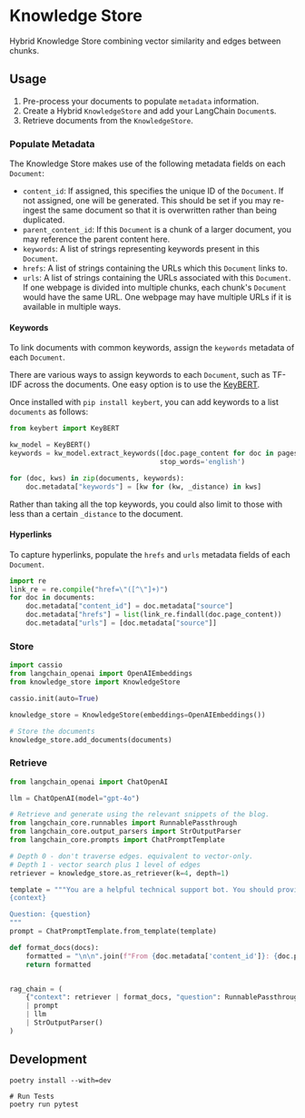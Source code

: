 # Knowledge Store

Hybrid Knowledge Store combining vector similarity and edges between chunks.

## Usage

1. Pre-process your documents to populate `metadata` information.
1. Create a Hybrid `KnowledgeStore` and add your LangChain `Document`s.
1. Retrieve documents from the `KnowledgeStore`.

### Populate Metadata

The Knowledge Store makes use of the following metadata fields on each `Document`:

- `content_id`: If assigned, this specifies the unique ID of the `Document`.
  If not assigned, one will be generated.
  This should be set if you may re-ingest the same document so that it is overwritten rather than being duplicated.
- `parent_content_id`: If this `Document` is a chunk of a larger document, you may reference the parent content here.
- `keywords`: A list of strings representing keywords present in this `Document`.
- `hrefs`: A list of strings containing the URLs which this `Document` links to.
- `urls`: A list of strings containing the URLs associated with this `Document`.
  If one webpage is divided into multiple chunks, each chunk's `Document` would have the same URL.
  One webpage may have multiple URLs if it is available in multiple ways.

#### Keywords

To link documents with common keywords, assign the `keywords` metadata of each `Document`.

There are various ways to assign keywords to each `Document`, such as TF-IDF across the documents.
One easy option is to use the [KeyBERT](https://maartengr.github.io/KeyBERT/index.html).

Once installed with `pip install keybert`, you can add keywords to a list `documents` as follows:

```python
from keybert import KeyBERT

kw_model = KeyBERT()
keywords = kw_model.extract_keywords([doc.page_content for doc in pages],
                                     stop_words='english')

for (doc, kws) in zip(documents, keywords):
    doc.metadata["keywords"] = [kw for (kw, _distance) in kws]
```

Rather than taking all the top keywords, you could also limit to those with less than a certain `_distance` to the document.

#### Hyperlinks

To capture hyperlinks, populate the `hrefs` and `urls` metadata fields of each `Document`.

```python
import re
link_re = re.compile("href=\"([^\"]+)")
for doc in documents:
    doc.metadata["content_id"] = doc.metadata["source"]
    doc.metadata["hrefs"] = list(link_re.findall(doc.page_content))
    doc.metadata["urls"] = [doc.metadata["source"]]
```

### Store

```python
import cassio
from langchain_openai import OpenAIEmbeddings
from knowledge_store import KnowledgeStore

cassio.init(auto=True)

knowledge_store = KnowledgeStore(embeddings=OpenAIEmbeddings())

# Store the documents
knowledge_store.add_documents(documents)
```

### Retrieve

```python
from langchain_openai import ChatOpenAI

llm = ChatOpenAI(model="gpt-4o")

# Retrieve and generate using the relevant snippets of the blog.
from langchain_core.runnables import RunnablePassthrough
from langchain_core.output_parsers import StrOutputParser
from langchain_core.prompts import ChatPromptTemplate

# Depth 0 - don't traverse edges. equivalent to vector-only.
# Depth 1 - vector search plus 1 level of edges
retriever = knowledge_store.as_retriever(k=4, depth=1)

template = """You are a helpful technical support bot. You should provide complete answers explaining the options the user has available to address their problem. Answer the question based only on the following context:
{context}

Question: {question}
"""
prompt = ChatPromptTemplate.from_template(template)

def format_docs(docs):
    formatted = "\n\n".join(f"From {doc.metadata['content_id']}: {doc.page_content}" for doc in docs)
    return formatted


rag_chain = (
    {"context": retriever | format_docs, "question": RunnablePassthrough()}
    | prompt
    | llm
    | StrOutputParser()
)
```

## Development

```shell
poetry install --with=dev

# Run Tests
poetry run pytest
```